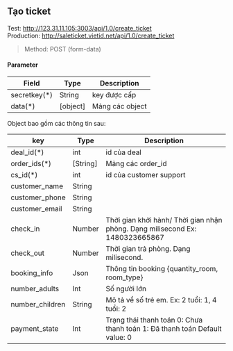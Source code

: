 
## Tạo ticket
Test: http://123.31.11.105:3003/api/1.0/create_ticket  
Production: http://saleticket.vietid.net/api/1.0/create_ticket

> Method: POST (form-data)  

#### Parameter

Field         | Type | Description |
------------- | -------------|----------|
secretkey(*)  | String | key được cấp|
data(*)  | [object] | Mảng các object|

Object bao gồm các thông tin sau:

key         | Type | Description |
------------- | -------------|----------|
deal_id(*)  | int | id của deal|
order_ids(*)  | [String] | Mảng các order_id|
cs_id(*)  | int | id của customer support|
customer_name  | String||
customer_phone  | String||
customer_email  | String||
check_in  | Number | Thời gian khởi hành/ Thời gian nhận phòng. Dạng milisecond Ex: 1480323665867||
check_out  | Number | Thời gian trả phòng. Dạng milisecond.|
booking_info  | Json | Thông tin booking {quantity_room, room_type}|
number_adults  | Int | Số người lớn||
number_children  | String | Mô tả về số trẻ em. Ex: 2 tuổi: 1, 4 tuổi: 2||
payment_state  | Int | Trạng thái thanh toán  0: Chưa thanh toán  1: Đã thanh toán  Default value: 0||
